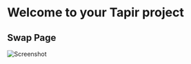 # Welcome to your Tapir project

## Swap Page
![Screenshot](https://api.microlink.io/?url=https://tapir.neveraportfol.io/&screenshot=true&meta=false&embed=screenshot.url&overlay.browser=dark&overlay.background=linear-gradient(225deg,%23FF057C,%20%238D0B93,%20%23321575))
